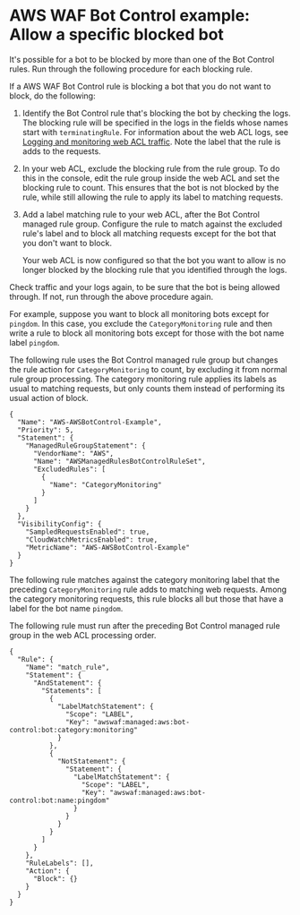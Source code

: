 # AWS WAF Bot Control example: Allow a specific blocked bot<a name="waf-bot-control-example-allow-blocked-bot"></a>

It's possible for a bot to be blocked by more than one of the Bot Control rules\. Run through the following procedure for each blocking rule\. 

If a AWS WAF Bot Control rule is blocking a bot that you do not want to block, do the following:

1. Identify the Bot Control rule that's blocking the bot by checking the logs\. The blocking rule will be specified in the logs in the fields whose names start with `terminatingRule`\. For information about the web ACL logs, see [Logging and monitoring web ACL traffic](logging.md)\. Note the label that the rule is adds to the requests\. 

1. In your web ACL, exclude the blocking rule from the rule group\. To do this in the console, edit the rule group inside the web ACL and set the blocking rule to count\. This ensures that the bot is not blocked by the rule, while still allowing the rule to apply its label to matching requests\. 

1. Add a label matching rule to your web ACL, after the Bot Control managed rule group\. Configure the rule to match against the excluded rule's label and to block all matching requests except for the bot that you don't want to block\. 

   Your web ACL is now configured so that the bot you want to allow is no longer blocked by the blocking rule that you identified through the logs\. 

Check traffic and your logs again, to be sure that the bot is being allowed through\. If not, run through the above procedure again\.

For example, suppose you want to block all monitoring bots except for `pingdom`\. In this case, you exclude the `CategoryMonitoring` rule and then write a rule to block all monitoring bots except for those with the bot name label `pingdom`\. 

The following rule uses the Bot Control managed rule group but changes the rule action for `CategoryMonitoring` to count, by excluding it from normal rule group processing\. The category monitoring rule applies its labels as usual to matching requests, but only counts them instead of performing its usual action of block\. 

```
{
  "Name": "AWS-AWSBotControl-Example",
  "Priority": 5,
  "Statement": {
    "ManagedRuleGroupStatement": {
      "VendorName": "AWS",
      "Name": "AWSManagedRulesBotControlRuleSet",
      "ExcludedRules": [
        {
          "Name": "CategoryMonitoring"
        }
      ]
    }
  },
  "VisibilityConfig": {
    "SampledRequestsEnabled": true,
    "CloudWatchMetricsEnabled": true,
    "MetricName": "AWS-AWSBotControl-Example"
  }
}
```

The following rule matches against the category monitoring label that the preceding `CategoryMonitoring` rule adds to matching web requests\. Among the category monitoring requests, this rule blocks all but those that have a label for the bot name `pingdom`\. 

The following rule must run after the preceding Bot Control managed rule group in the web ACL processing order\. 

```
{
  "Rule": {
    "Name": "match_rule",
    "Statement": {
      "AndStatement": {
        "Statements": [
          {
            "LabelMatchStatement": {
              "Scope": "LABEL",
              "Key": "awswaf:managed:aws:bot-control:bot:category:monitoring"
            }
          },
          {
            "NotStatement": {
              "Statement": {
                "LabelMatchStatement": {
                  "Scope": "LABEL",
                  "Key": "awswaf:managed:aws:bot-control:bot:name:pingdom"
                }
              }
            }
          }
        ]
      }
    },
    "RuleLabels": [],
    "Action": {
      "Block": {}
    }
  }
}
```